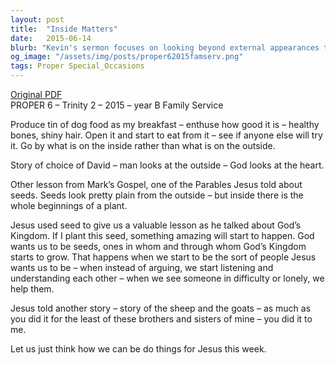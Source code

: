 ```yaml
---
layout: post
title:  "Inside Matters"
date:   2015-06-14
blurb: "Kevin's sermon focuses on looking beyond external appearances to the true value within. He uses a tin of dog food filled with trifle to illustrate not judging by the outside, relating it to the story of David's selection by God and the parable of the seeds from Jesus' teachings. The core message is about growing God's Kingdom within us by being compassionate, understanding, and helpful to others."
og_image: "/assets/img/posts/proper62015famserv.png"
tags: Proper Special_Occasions
---
```

[Original PDF](/assets/pdf/proper62015famserv.pdf)    
PROPER 6 – Trinity 2 – 2015 – year B
Family Service

Produce tin of dog food as my breakfast – enthuse how good it is – healthy bones, shiny hair. Open it and start to eat from it – see if anyone else will try it. Go by what is on the inside rather than what is on the outside.

Story of choice of David – man looks at the outside – God looks at the heart.

Other lesson from Mark’s Gospel, one of the Parables Jesus told about seeds. Seeds look pretty plain from the outside – but inside there is the whole beginnings of a plant.

Jesus used seed to give us a valuable lesson as he talked about God’s Kingdom. If I plant this seed, something amazing will start to happen. God wants us to be seeds, ones in whom and through whom God’s Kingdom starts to grow. That happens when we start to be the sort of people Jesus wants us to be – when instead of arguing, we start listening and understanding each other – when we see someone in difficulty or lonely, we help them.

Jesus told another story – story of the sheep and the goats – as much as you did it for the least of these brothers and sisters of mine – you did it to me.

Let us just think how we can be do things for Jesus this week.
